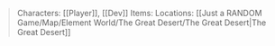 > Characters: [[Player]], [[Dev]]
> Items: 
> Locations: [[Just a RANDOM Game/Map/Element World/The Great Desert/The Great Desert|The Great Desert]]

